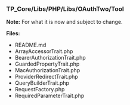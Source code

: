### TP_Core/Libs/PHP/Libs/OAuthTwo/Tool

**Note:** For what it is now and subject to change. 

**Files:** 
- README.md
- ArrayAccessorTrait.php 	
- BearerAuthorizationTrait.php 	
- GuardedPropertyTrait.php 	
- MacAuthorizationTrait.php 	
- ProviderRedirectTrait.php 	
- QueryBuilderTrait.php 	
- RequestFactory.php 	
- RequiredParameterTrait.php

